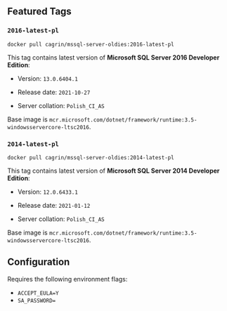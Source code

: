 ## Featured Tags

### ```2016-latest-pl```
```docker pull cagrin/mssql-server-oldies:2016-latest-pl```

This tag contains latest version of **Microsoft SQL Server 2016 Developer Edition**:

- Version: ```13.0.6404.1```

- Release date: ```2021-10-27```

- Server collation: ```Polish_CI_AS```

Base image is ```mcr.microsoft.com/dotnet/framework/runtime:3.5-windowsservercore-ltsc2016```.

### ```2014-latest-pl```
```docker pull cagrin/mssql-server-oldies:2014-latest-pl```

This tag contains latest version of **Microsoft SQL Server 2014 Developer Edition**:

- Version: ```12.0.6433.1```

- Release date: ```2021-01-12```

- Server collation: ```Polish_CI_AS```

Base image is ```mcr.microsoft.com/dotnet/framework/runtime:3.5-windowsservercore-ltsc2016```.

## Configuration
Requires the following environment flags:
- ```ACCEPT_EULA=Y```
- ```SA_PASSWORD=```